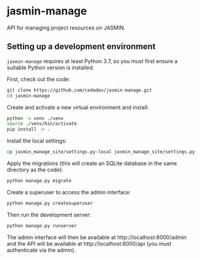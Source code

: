 # jasmin-manage

API for managing project resources on JASMIN.


## Setting up a development environment

`jasmin-manage` requires at least Python 3.7, so you must first ensure a suitable Python version is installed.

First, check out the code:

```sh
git clone https://github.com/cedadev/jasmin-manage.git
cd jasmin-manage
```

Create and activate a new virtual environment and install:

```sh
python -m venv ./venv
source ./venv/bin/activate
pip install -e .
```

Install the local settings:

```sh
cp jasmin_manage_site/settings.py-local jasmin_manage_site/settings.py
```

Apply the migrations (this will create an SQLite database in the same directory as the code):

```sh
python manage.py migrate
```

Create a superuser to access the admin interface:

```sh
python manage.py createsuperuser
```

Then run the development server:

```sh
python manage.py runserver
```

The admin interface will then be available at http://localhost:8000/admin and the API will
be available at http://localhost:8000/api (you must authenticate via the admin).
